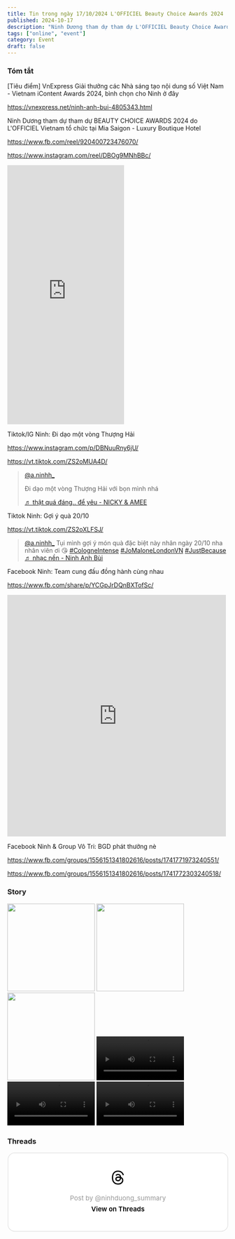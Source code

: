 ```yaml
---
title: Tin trong ngày 17/10/2024 L'OFFICIEL Beauty Choice Awards 2024
published: 2024-10-17
description: "Ninh Dương tham dự tham dự L'OFFICIEL Beauty Choice Awards 2024 Vietnam tổ chức tại Mia Saigon - Luxury Boutique Hotel"
tags: ["online", "event"]
category: Event
draft: false 
---
```


### Tóm tắt 

[Tiêu điểm] VnExpress Giải thưởng các Nhà sáng tạo nội dung số Việt Nam - Vietnam iContent Awards 2024, bình chọn cho Ninh ở đây

https://vnexpress.net/ninh-anh-bui-4805343.html

Ninh Dương tham dự tham dự BEAUTY CHOICE AWARDS 2024 do L'OFFICIEL Vietnam tổ chức tại Mia Saigon - Luxury Boutique Hotel

https://www.fb.com/reel/920400723476070/

https://www.instagram.com/reel/DBOg9MNhBBc/

<iframe src="https://www.facebook.com/plugins/video.php?height=476&href=https%3A%2F%2Fwww.facebook.com%2FLofficielvietnamofficial%2Fvideos%2F920400723476070%2F&show_text=true&width=267&t=0" width="267" height="591" style="border:none;overflow:hidden" scrolling="no" frameborder="0" allowfullscreen="true" allow="autoplay; clipboard-write; encrypted-media; picture-in-picture; web-share" allowFullScreen="true"></iframe>

Tiktok/IG Ninh: Đi dạo một vòng Thượng Hải

https://www.instagram.com/p/DBNuuRny6jU/

https://vt.tiktok.com/ZS2oMUA4D/

<blockquote class="tiktok-embed" cite="https://www.tiktok.com/@a.ninhh_/video/7426618057885338900" data-video-id="7426618057885338900" style="max-width: 605px;min-width: 325px;" > <section> <a target="_blank" title="@a.ninhh_" href="https://www.tiktok.com/@a.ninhh_?refer=embed">@a.ninhh_</a> <p>Đi dạo một vòng Thượng Hải với bọn mình nhá</p> <a target="_blank" title="♬ thật quá đáng.. để yêu - NICKY &#38; AMEE" href="https://www.tiktok.com/music/thật-quá-đáng-để-yêu-7421904623047280641?refer=embed">♬ thật quá đáng.. để yêu - NICKY &#38; AMEE</a> </section> </blockquote> <script async src="https://www.tiktok.com/embed.js"></script>

Tiktok Ninh: Gợi ý quà 20/10 

https://vt.tiktok.com/ZS2oXLFSJ/

<blockquote class="tiktok-embed" cite="https://www.tiktok.com/@a.ninhh_/video/7426742232134192392" data-video-id="7426742232134192392" style="max-width: 605px;min-width: 325px;" > <section> <a target="_blank" title="@a.ninhh_" href="https://www.tiktok.com/@a.ninhh_?refer=embed">@a.ninhh_</a> Tụi mình gợi ý món quà đặc biệt này nhân ngày 20&#47;10 nha nhân viên ơi 😘  <a title="cologneintense" target="_blank" href="https://www.tiktok.com/tag/cologneintense?refer=embed">#CologneIntense</a> <a title="jomalonelondonvn" target="_blank" href="https://www.tiktok.com/tag/jomalonelondonvn?refer=embed">#JoMaloneLondonVN</a> <a title="justbecause" target="_blank" href="https://www.tiktok.com/tag/justbecause?refer=embed">#JustBecause</a> <a target="_blank" title="♬ nhạc nền  - Ninh Anh Bùi" href="https://www.tiktok.com/music/nhạc-nền-Ninh-Anh-Bùi-7426742279139838721?refer=embed">♬ nhạc nền  - Ninh Anh Bùi</a> </section> </blockquote> <script async src="https://www.tiktok.com/embed.js"></script>

Facebook Ninh: Team cung đấu đồng hành cùng nhau 

https://www.fb.com/share/p/YCGpJrDQnBXTofSc/

<iframe src="https://www.facebook.com/plugins/post.php?href=https%3A%2F%2Fwww.facebook.com%2Fbuianhninh1804%2Fposts%2Fpfbid0a54kAwjH3Z1NHGP9qKZEj1wwJiMR2W5ePFJCLBuMowq5SkjLEpUdvicGLwGHBy4rl&show_text=true&width=500" width="500" height="551" style="border:none;overflow:hidden" scrolling="no" frameborder="0" allowfullscreen="true" allow="autoplay; clipboard-write; encrypted-media; picture-in-picture; web-share"></iframe>

Facebook Ninh & Group Vô Tri: BGD phát thưởng nè

https://www.fb.com/groups/1556151341802616/posts/1741771973240551/

https://www.fb.com/groups/1556151341802616/posts/1741772303240518/


### Story

<img width="200" src="https://github.com/user-attachments/assets/46daac34-e424-48bd-a274-e13146ff592a" />

<img width="200" src="https://github.com/user-attachments/assets/f1da1d33-1d14-4988-93e1-7014d17b8b2b" />

<img width="200" src="https://github.com/user-attachments/assets/7cfea238-d24b-4332-b331-10bd5331f3cc" />

<video width="200" controls>
  <source type="video/mp4" src="https://github.com/user-attachments/assets/7e4f0bb1-804e-46ac-9973-8e3ed9347847" >
</video>

<video width="200" controls>
  <source type="video/mp4" src="https://github.com/user-attachments/assets/092a7b82-be47-4e79-982b-2fd350edfc30" >
</video>

<video width="200" controls>
  <source type="video/mp4" src="https://github.com/user-attachments/assets/72c4e438-5391-49b3-b53d-fca9322b7693" >
</video>


### Threads 

<blockquote class="text-post-media" data-text-post-permalink="https://www.threads.net/@ninhduong_summary/post/DBOvwFXTM3N" data-text-post-version="0" id="ig-tp-DBOvwFXTM3N" style=" background:#FFF; border-width: 1px; border-style: solid; border-color: #00000026; border-radius: 16px; max-width:540px; margin: 1px; min-width:270px; padding:0; width:99.375%; width:-webkit-calc(100% - 2px); width:calc(100% - 2px);"> <a href="https://www.threads.net/@ninhduong_summary/post/DBOvwFXTM3N" style=" background:#FFFFFF; line-height:0; padding:0 0; text-align:center; text-decoration:none; width:100%; font-family: -apple-system, BlinkMacSystemFont, sans-serif;" target="_blank"> <div style=" padding: 40px; display: flex; flex-direction: column; align-items: center;"><div style=" display:block; height:32px; width:32px; padding-bottom:20px;"> <svg aria-label="Threads" height="32px" role="img" viewBox="0 0 192 192" width="32px" xmlns="http://www.w3.org/2000/svg"> <path d="M141.537 88.9883C140.71 88.5919 139.87 88.2104 139.019 87.8451C137.537 60.5382 122.616 44.905 97.5619 44.745C97.4484 44.7443 97.3355 44.7443 97.222 44.7443C82.2364 44.7443 69.7731 51.1409 62.102 62.7807L75.881 72.2328C81.6116 63.5383 90.6052 61.6848 97.2286 61.6848C97.3051 61.6848 97.3819 61.6848 97.4576 61.6855C105.707 61.7381 111.932 64.1366 115.961 68.814C118.893 72.2193 120.854 76.925 121.825 82.8638C114.511 81.6207 106.601 81.2385 98.145 81.7233C74.3247 83.0954 59.0111 96.9879 60.0396 116.292C60.5615 126.084 65.4397 134.508 73.775 140.011C80.8224 144.663 89.899 146.938 99.3323 146.423C111.79 145.74 121.563 140.987 128.381 132.296C133.559 125.696 136.834 117.143 138.28 106.366C144.217 109.949 148.617 114.664 151.047 120.332C155.179 129.967 155.42 145.8 142.501 158.708C131.182 170.016 117.576 174.908 97.0135 175.059C74.2042 174.89 56.9538 167.575 45.7381 153.317C35.2355 139.966 29.8077 120.682 29.6052 96C29.8077 71.3178 35.2355 52.0336 45.7381 38.6827C56.9538 24.4249 74.2039 17.11 97.0132 16.9405C119.988 17.1113 137.539 24.4614 149.184 38.788C154.894 45.8136 159.199 54.6488 162.037 64.9503L178.184 60.6422C174.744 47.9622 169.331 37.0357 161.965 27.974C147.036 9.60668 125.202 0.195148 97.0695 0H96.9569C68.8816 0.19447 47.2921 9.6418 32.7883 28.0793C19.8819 44.4864 13.2244 67.3157 13.0007 95.9325L13 96L13.0007 96.0675C13.2244 124.684 19.8819 147.514 32.7883 163.921C47.2921 182.358 68.8816 191.806 96.9569 192H97.0695C122.03 191.827 139.624 185.292 154.118 170.811C173.081 151.866 172.51 128.119 166.26 113.541C161.776 103.087 153.227 94.5962 141.537 88.9883ZM98.4405 129.507C88.0005 130.095 77.1544 125.409 76.6196 115.372C76.2232 107.93 81.9158 99.626 99.0812 98.6368C101.047 98.5234 102.976 98.468 104.871 98.468C111.106 98.468 116.939 99.0737 122.242 100.233C120.264 124.935 108.662 128.946 98.4405 129.507Z" /></svg></div> <div style=" font-size: 15px; line-height: 21px; color: #999999; font-weight: 400; padding-bottom: 4px; "> Post by @ninhduong_summary</div> <div style=" font-size: 15px; line-height: 21px; color: #000000; font-weight: 600; "> View on Threads</div></div></a></blockquote>
<script async src="https://www.threads.net/embed.js"></script>